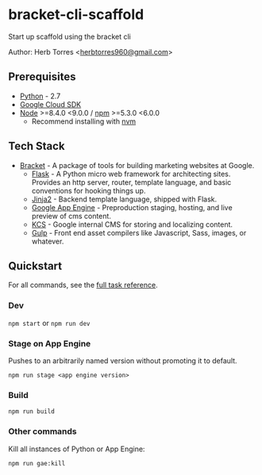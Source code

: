 # bracket-cli-scaffold
Start up scaffold using the bracket cli

Author: Herb Torres &lt;[herbtorres960@gmail.com](https://moma.corp.google.com/person/herbtorres960@gmail.com)&gt;


## Prerequisites
* [Python](https://www.python.org/) - 2.7
* [Google Cloud SDK](https://cloud.google.com/sdk/docs/)
* [Node](https://nodejs.org/en/) &gt;=8.4.0 &lt;9.0.0 / [npm](https://www.npmjs.com/) &gt;=5.3.0 &lt;6.0.0
    * Recommend installing with [nvm](https://github.com/creationix/nvm)


## Tech Stack
* [Bracket](https://bracket.googleplex.com) - A package of tools for building marketing websites at Google.
    * [Flask](http://flask.pocoo.org/) - A Python micro web framework for architecting sites. Provides an http server, router, template language, and basic conventions for hooking things up.
    * [Jinja2](http://jinja.pocoo.org/docs/dev/) - Backend template language, shipped with Flask.
    * [Google App Engine](https://cloud.google.com/appengine/) - Preproduction staging, hosting, and live preview of cms content.
    * [KCS](http://go/kcs) - Google internal CMS for storing and localizing content.
    * [Gulp](http://gulpjs.com/) - Front end asset compilers like Javascript, Sass, images, or whatever.


## Quickstart

For all commands, see the [full task reference](https://bracket.googleplex.com/#task-reference).

### Dev
`npm start` or `npm run dev`

### Stage on App Engine
Pushes to an arbitrarily named version without promoting it to default.

`npm run stage <app engine version>`

### Build
`npm run build`

### Other commands
Kill all instances of Python or App Engine:

`npm run gae:kill`
